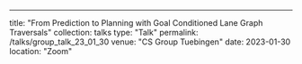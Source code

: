 ---
title: "From Prediction to Planning with Goal Conditioned Lane Graph Traversals"
collection: talks
type: "Talk"
permalink: /talks/group_talk_23_01_30
venue: "CS Group Tuebingen"
date: 2023-01-30
location: "Zoom"